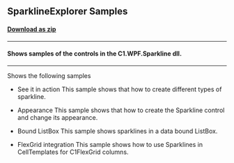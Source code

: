 ## SparklineExplorer Samples
#### [Download as zip](https://grapecity.github.io/DownGit/#/home?url=https://github.com/GrapeCity/ComponentOne-WPF-Samples/tree/master/NET_8/Sparkline/SparklineExplorer)
____
#### Shows samples of the controls in the C1.WPF.Sparkline dll.
____
Shows the following samples

* See it in action
This sample shows that how to create different types of sparkline.


* Appearance
This sample shows that how to create the Sparkline control and change its appearance.


* Bound ListBox
This sample shows sparklines in a data bound ListBox.


* FlexGrid integration
This sample shows how to use Sparklines in CellTemplates for C1FlexGrid columns.
